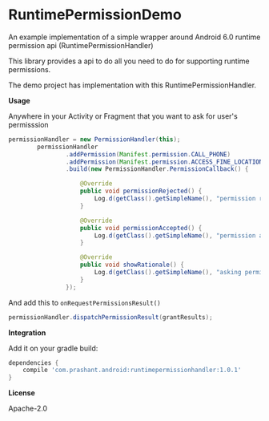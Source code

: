 # RuntimePermissionDemo

An example implementation of a simple wrapper around Android 6.0 runtime permission api 
(RuntimePermissionHandler)

This library provides a api to do all you need to do for supporting runtime permissions.

The demo project has implementation with this RuntimePermissionHandler.


<b>Usage</b>

Anywhere in your Activity or Fragment that you want to ask for user's permisssion
```java
permissionHandler = new PermissionHandler(this);
        permissionHandler
                .addPermission(Manifest.permission.CALL_PHONE)
                .addPermission(Manifest.permission.ACCESS_FINE_LOCATION)
                .build(new PermissionHandler.PermissionCallback() {

                    @Override
                    public void permissionRejected() {
                        Log.d(getClass().getSimpleName(), "permission rejected");
                    }

                    @Override
                    public void permissionAccepted() {
                        Log.d(getClass().getSimpleName(), "permission accepted");
                    }

                    @Override
                    public void showRationale() {
                        Log.d(getClass().getSimpleName(), "asking permission again");
                    }
                });
```
And add this to ```onRequestPermissionsResult()```
```java
permissionHandler.dispatchPermissionResult(grantResults);
```
<b>Integration</b>

Add it on your gradle build:

```groovy
dependencies {
    compile 'com.prashant.android:runtimepermissionhandler:1.0.1'
}
```

<b>License</b>

Apache-2.0 
